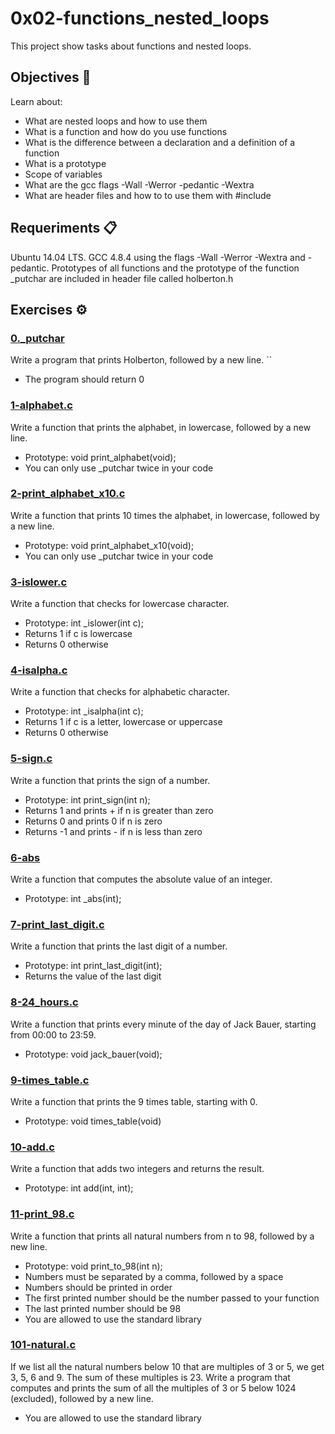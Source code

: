 # 0x02-functions_nested_loops

This project show tasks about functions and nested loops.

## Objectives 🚀

Learn about:
* What are nested loops and how to use them
* What is a function and how do you use functions
* What is the difference between a declaration and a definition of a function
* What is a prototype
* Scope of variables
* What are the gcc flags -Wall -Werror -pedantic -Wextra
* What are header files and how to to use them with #include

## Requeriments 📋

Ubuntu 14.04 LTS.
GCC 4.8.4 using the flags -Wall -Werror -Wextra and -pedantic.
Prototypes of all functions and the prototype of the function _putchar are included in header file called holberton.h

## Exercises ⚙️

### [0._putchar](https://github.com/dfbq91/holbertonschool-low_level_programming/blob/master/0x02-functions_nested_loops/0-holberton.c)

Write a program that prints Holberton, followed by a new line.
``
* The program should return 0

### [1-alphabet.c](https://github.com/dfbq91/holbertonschool-low_level_programming/blob/master/0x02-functions_nested_loops/1-alphabet.c)

Write a function that prints the alphabet, in lowercase, followed by a new line.
* Prototype: void print_alphabet(void);
* You can only use _putchar twice in your code

### [2-print_alphabet_x10.c](https://github.com/dfbq91/holbertonschool-low_level_programming/blob/master/0x02-functions_nested_loops/1-alphabet.c)

Write a function that prints 10 times the alphabet, in lowercase, followed by a new line.
* Prototype: void print_alphabet_x10(void);
* You can only use _putchar twice in your code

### [3-islower.c](https://github.com/dfbq91/holbertonschool-low_level_programming/blob/master/0x02-functions_nested_loops/3-islower.c)

Write a function that checks for lowercase character.
* Prototype: int _islower(int c);
* Returns 1 if c is lowercase
* Returns 0 otherwise

### [4-isalpha.c](https://github.com/dfbq91/holbertonschool-low_level_programming/blob/master/0x02-functions_nested_loops/4-isalpha.c)

Write a function that checks for alphabetic character.
* Prototype: int _isalpha(int c);
* Returns 1 if c is a letter, lowercase or uppercase
* Returns 0 otherwise

### [5-sign.c](https://github.com/dfbq91/holbertonschool-low_level_programming/blob/master/0x02-functions_nested_loops/5-main.c)

Write a function that prints the sign of a number.
* Prototype: int print_sign(int n);
* Returns 1 and prints + if n is greater than zero
* Returns 0 and prints 0 if n is zero
* Returns -1 and prints - if n is less than zero

### [6-abs](https://github.com/dfbq91/holbertonschool-low_level_programming/blob/master/0x02-functions_nested_loops/6-abs.c)

Write a function that computes the absolute value of an integer.
* Prototype: int _abs(int);

### [7-print_last_digit.c](https://github.com/dfbq91/holbertonschool-low_level_programming/blob/master/0x02-functions_nested_loops/7-print_last_digit.c)

Write a function that prints the last digit of a number.
* Prototype: int print_last_digit(int);
* Returns the value of the last digit

### [8-24_hours.c](https://github.com/dfbq91/holbertonschool-low_level_programming/blob/master/0x02-functions_nested_loops/8-24_hours.c)

Write a function that prints every minute of the day of Jack Bauer, starting from 00:00 to 23:59.
* Prototype: void jack_bauer(void);

### [9-times_table.c](https://github.com/dfbq91/holbertonschool-low_level_programming/blob/master/0x02-functions_nested_loops/9-times_table.c)

Write a function that prints the 9 times table, starting with 0.
* Prototype: void times_table(void)

### [10-add.c](https://github.com/dfbq91/holbertonschool-low_level_programming/blob/master/0x02-functions_nested_loops/10-add.c)

Write a function that adds two integers and returns the result.
* Prototype: int add(int, int);

### [11-print_98.c](https://github.com/dfbq91/holbertonschool-low_level_programming/blob/master/0x02-functions_nested_loops/11-print_to_98.c)

Write a function that prints all natural numbers from n to 98, followed by a new line.
* Prototype: void print_to_98(int n);
* Numbers must be separated by a comma, followed by a space
* Numbers should be printed in order
* The first printed number should be the number passed to your function
* The last printed number should be 98
* You are allowed to use the standard library

### [101-natural.c](https://github.com/dfbq91/holbertonschool-low_level_programming/blob/master/0x02-functions_nested_loops/101-natural.c)

If we list all the natural numbers below 10 that are multiples of 3 or 5, we get 3, 5, 6 and 9. The sum of these multiples is 23. Write a program that computes and prints the sum of all the multiples of 3 or 5 below 1024 (excluded), followed by a new line.
* You are allowed to use the standard library
